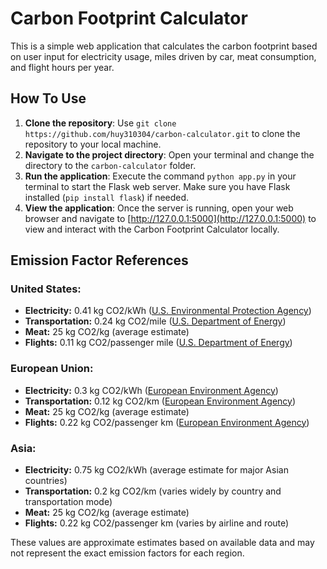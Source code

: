 # Carbon Footprint Calculator

This is a simple web application that calculates the carbon footprint based on user input for electricity usage, miles driven by car, meat consumption, and flight hours per year.

## How To Use
1. **Clone the repository**: Use `git clone https://github.com/huy310304/carbon-calculator.git` to clone the repository to your local machine.
2. **Navigate to the project directory**: Open your terminal and change the directory to the `carbon-calculator` folder.
3. **Run the application**: Execute the command `python app.py` in your terminal to start the Flask web server. Make sure you have Flask installed (`pip install flask`) if needed.
4. **View the application**: Once the server is running, open your web browser and navigate to [http://127.0.0.1:5000](http://127.0.0.1:5000) to view and interact with the Carbon Footprint Calculator locally.

## Emission Factor References

### United States:
- **Electricity:** 0.41 kg CO2/kWh ([U.S. Environmental Protection Agency](https://www.epa.gov/ghgemissions/overview-greenhouse-gases#co2))
- **Transportation:** 0.24 kg CO2/mile ([U.S. Department of Energy](https://afdc.energy.gov/data/10309))
- **Meat:** 25 kg CO2/kg (average estimate)
- **Flights:** 0.11 kg CO2/passenger mile ([U.S. Department of Energy](https://afdc.energy.gov/data/10309))

### European Union:
- **Electricity:** 0.3 kg CO2/kWh ([European Environment Agency](https://www.eea.europa.eu/))
- **Transportation:** 0.12 kg CO2/km ([European Environment Agency](https://www.eea.europa.eu/))
- **Meat:** 25 kg CO2/kg (average estimate)
- **Flights:** 0.22 kg CO2/passenger km ([European Environment Agency](https://www.eea.europa.eu/))

### Asia:
- **Electricity:** 0.75 kg CO2/kWh (average estimate for major Asian countries)
- **Transportation:** 0.2 kg CO2/km (varies widely by country and transportation mode)
- **Meat:** 25 kg CO2/kg (average estimate)
- **Flights:** 0.22 kg CO2/passenger km (varies by airline and route)

These values are approximate estimates based on available data and may not represent the exact emission factors for each region.
